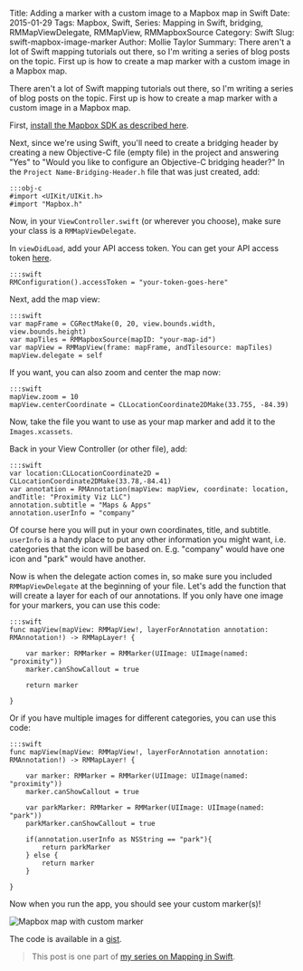 Title: Adding a marker with a custom image to a Mapbox map in Swift
Date: 2015-01-29
Tags: Mapbox, Swift, Series: Mapping in Swift, bridging, RMMapViewDelegate, RMMapView, RMMapboxSource
Category: Swift
Slug: swift-mapbox-image-marker
Author: Mollie Taylor
Summary: There aren't a lot of Swift mapping tutorials out there, so I'm writing a series of blog posts on the topic. First up is how to create a map marker with a custom image in a Mapbox map.

There aren't a lot of Swift mapping tutorials out there, so I'm writing a series of blog posts on the topic. First up is how to create a map marker with a custom image in a Mapbox map.

First, [install the Mapbox SDK as described here](https://www.mapbox.com/mapbox-ios-sdk/#binary).

Next, since we're using Swift, you'll need to create a bridging header by creating a new Objective-C file (empty file) in the project and answering "Yes" to "Would you like to configure an Objective-C bridging header?" In the ```Project Name-Bridging-Header.h``` file that was just created, add:

	:::obj-c
	#import <UIKit/UIKit.h>
	#import "Mapbox.h"

Now, in your ```ViewController.swift``` (or wherever you choose), make sure your class is a ```RMMapViewDelegate```.

In ```viewDidLoad```, add your API access token. You can get your API access token [here](https://www.mapbox.com/projects/).

	:::swift
	RMConfiguration().accessToken = "your-token-goes-here"

Next, add the map view:

	:::swift        
	var mapFrame = CGRectMake(0, 20, view.bounds.width, view.bounds.height)
	var mapTiles = RMMapboxSource(mapID: "your-map-id")
	var mapView = RMMapView(frame: mapFrame, andTilesource: mapTiles)
	mapView.delegate = self

If you want, you can also zoom and center the map now:

	:::swift    
	mapView.zoom = 10
	mapView.centerCoordinate = CLLocationCoordinate2DMake(33.755, -84.39)

Now, take the file you want to use as your map marker and add it to the ```Images.xcassets```.

Back in your View Controller (or other file), add:

	:::swift
	var location:CLLocationCoordinate2D = CLLocationCoordinate2DMake(33.78,-84.41)
	var annotation = RMAnnotation(mapView: mapView, coordinate: location, andTitle: "Proximity Viz LLC")
	annotation.subtitle = "Maps & Apps"
	annotation.userInfo = "company"

Of course here you will put in your own coordinates, title, and subtitle. ```userInfo``` is a handy place to put any other information you might want, i.e. categories that the icon will be based on. E.g. "company" would have one icon and "park" would have another.

Now is when the delegate action comes in, so make sure you included ```RMMapViewDelegate``` at the beginning of your file. Let's add the function that will create a layer for each of our annotations. If you only have one image for your markers, you can use this code:

	:::swift
	func mapView(mapView: RMMapView!, layerForAnnotation annotation: RMAnnotation!) -> RMMapLayer! {
		
		var marker: RMMarker = RMMarker(UIImage: UIImage(named: "proximity"))
		marker.canShowCallout = true
		
		return marker
		
	}

Or if you have multiple images for different categories, you can use this code:

	:::swift
	func mapView(mapView: RMMapView!, layerForAnnotation annotation: RMAnnotation!) -> RMMapLayer! {

		var marker: RMMarker = RMMarker(UIImage: UIImage(named: "proximity"))
		marker.canShowCallout = true

		var parkMarker: RMMarker = RMMarker(UIImage: UIImage(named: "park"))
		parkMarker.canShowCallout = true

		if(annotation.userInfo as NSString == "park"){
			return parkMarker
		} else {
			return marker
		}

	}

Now when you run the app, you should see your custom marker(s)!

![Mapbox map with custom marker]({filename}/images/swift-mapbox-image-marker.png)

The code is available in a [gist](https://gist.github.com/mollietaylor/883c6cf2836f25a82f07).

> This post is one part of [my series on Mapping in Swift](http://blog.mollietaylor.com/tag/series-mapping-in-swift.html).
